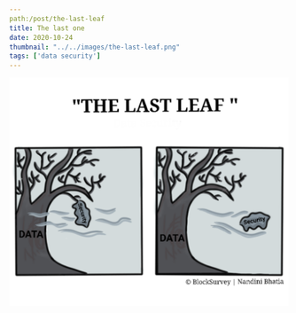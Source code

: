 ```yaml
---
path:/post/the-last-leaf
title: The last one
date: 2020-10-24
thumbnail: "../../images/the-last-leaf.png"
tags: ['data security']
---
```


![The Last Leaf](../../images/the-last-leaf.png)